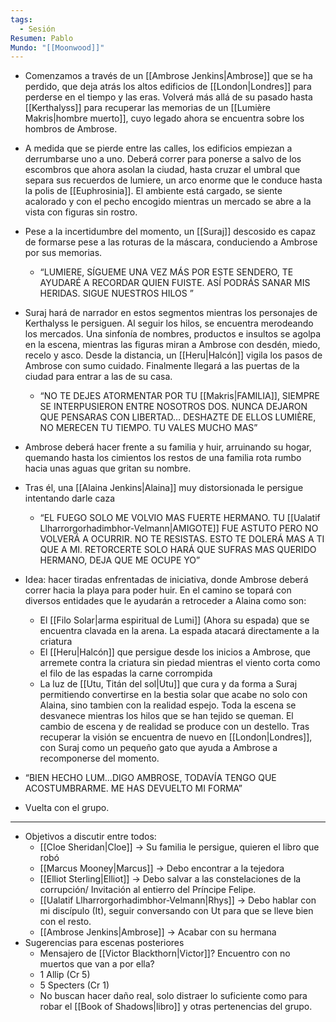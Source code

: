 ```yaml
---
tags:
  - Sesión
Resumen: Pablo
Mundo: "[[Moonwood]]"
---
```

- Comenzamos a través de un [[Ambrose Jenkins|Ambrose]] que se ha perdido, que deja atrás los altos edificios de [[London|Londres]] para perderse en el tiempo y las eras. Volverá más allá de su pasado hasta [[Kerthalyss]] para recuperar las memorias de un [[Lumière Makris|hombre muerto]], cuyo legado ahora se encuentra sobre los hombros de Ambrose. 
- A medida que se pierde entre las calles, los edificios empiezan a derrumbarse uno a uno. Deberá correr para ponerse a salvo de los escombros que ahora asolan la ciudad, hasta cruzar el umbral que separa sus recuerdos de lumiere, un arco enorme que le conduce hasta la polis de [[Euphrosinia]]. El ambiente está cargado, se siente acalorado y con el pecho encogido mientras un mercado se abre a la vista con figuras sin rostro.
- Pese a la incertidumbre del momento, un [[Suraj]] descosido es capaz de formarse pese a las roturas de la máscara, conduciendo a Ambrose por sus memorias.
	- “LUMIERE, SÍGUEME UNA VEZ MÁS POR ESTE SENDERO, TE AYUDARÉ A RECORDAR QUIEN FUISTE. ASÍ PODRÁS SANAR MIS HERIDAS. SIGUE NUESTROS HILOS ”
- Suraj hará de narrador en estos segmentos mientras los personajes de Kerthalyss le persiguen. Al seguir los hilos, se encuentra merodeando los mercados. Una sinfonía de nombres, productos e insultos se agolpa en la escena, mientras las figuras miran a Ambrose con desdén, miedo, recelo y asco. Desde la distancia, un [[Heru|Halcón]] vigila los pasos de Ambrose con sumo cuidado. Finalmente llegará a las puertas de la ciudad para entrar a las de su casa.
	- “NO TE DEJES ATORMENTAR POR TU [[Makris|FAMILIA]], SIEMPRE SE INTERPUSIERON ENTRE NOSOTROS DOS. NUNCA DEJARON QUE PENSARAS CON LIBERTAD… DESHAZTE DE ELLOS LUMIÈRE, NO MERECEN TU TIEMPO. TU VALES MUCHO MAS” 
- Ambrose deberá hacer frente a su familia y huir, arruinando su hogar, quemando hasta los cimientos los restos de una familia rota rumbo hacia unas aguas que gritan su nombre.
- Tras él, una [[Alaina Jenkins|Alaina]] muy distorsionada le persigue intentando darle caza
	- “EL FUEGO SOLO ME VOLVIO MAS FUERTE HERMANO. TU [[Ualatif Llharrorgorhadimbhor-Velmann|AMIGOTE]] FUE ASTUTO PERO NO VOLVERÁ A OCURRIR. NO TE RESISTAS. ESTO TE DOLERÁ MAS A TI QUE A MI. RETORCERTE SOLO HARÁ QUE SUFRAS MAS QUERIDO HERMANO, DEJA QUE ME OCUPE YO”
- Idea: hacer tiradas enfrentadas de iniciativa, donde Ambrose deberá correr hacia la playa para poder huir. En el camino se topará con diversos entidades que le ayudarán a retroceder a Alaina como son: 
	- El [[Filo Solar|arma espiritual de Lumi]] (Ahora su espada) que se encuentra clavada en la arena. La espada atacará directamente a la criatura
	- El [[Heru|Halcón]] que persigue desde los inicios a Ambrose, que arremete contra la criatura sin piedad mientras el viento corta como el filo de las espadas la carne corrompida
	- La luz de [[Utu, Titán del sol|Utu]] que cura y da forma a Suraj permitiendo convertirse en la bestia solar que acabe no solo con Alaina, sino tambien con la realidad espejo. Toda la escena se desvanece mientras los hilos que se han tejido se queman. El cambio de escena y de realidad se produce con un destello. Tras recuperar la visión se encuentra de nuevo en [[London|Londres]], con Suraj como un pequeño gato que ayuda a Ambrose a recomponerse del momento.
    
- “BIEN HECHO LUM…DIGO AMBROSE, TODAVÍA TENGO QUE ACOSTUMBRARME. ME HAS DEVUELTO MI FORMA”
- Vuelta con el grupo.
---
- Objetivos a discutir entre todos:
	- [[Cloe Sheridan|Cloe]] → Su familia le persigue, quieren el libro que robó
	- [[Marcus Mooney|Marcus]] → Debo encontrar a la tejedora
	- [[Elliot Sterling|Elliot]] → Debo salvar a las constelaciones de la corrupción/ Invitación al entierro del Príncipe Felipe.
	- [[Ualatif Llharrorgorhadimbhor-Velmann|Rhys]] → Debo hablar con mi discípulo (It), seguir conversando con Ut para que se lleve bien con el resto.
	- [[Ambrose Jenkins|Ambrose]] → Acabar con su hermana
- Sugerencias para escenas posteriores
	- Mensajero de [[Victor Blackthorn|Victor]]? Encuentro con no muertos que van a por ella?
	- 1 Allip (Cr 5)
	- 5 Specters (Cr 1)
	- No buscan hacer daño real, solo distraer lo suficiente como para robar el [[Book of Shadows|libro]] y otras pertenencias del grupo.